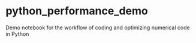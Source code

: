 # python_performance_demo
Demo notebook for the workflow of coding and optimizing numerical code in Python
